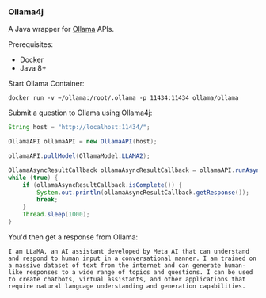 ### Ollama4j

A Java wrapper for [Ollama](https://github.com/jmorganca/ollama/blob/main/docs/api.md) APIs.

Prerequisites:

- Docker
- Java 8+ 


Start Ollama Container:
```
docker run -v ~/ollama:/root/.ollama -p 11434:11434 ollama/ollama
```

Submit a question to Ollama using Ollama4j:

```java
String host = "http://localhost:11434/";

OllamaAPI ollamaAPI = new OllamaAPI(host);

ollamaAPI.pullModel(OllamaModel.LLAMA2);

OllamaAsyncResultCallback ollamaAsyncResultCallback = ollamaAPI.runAsync(OllamaModel.LLAMA2, "Who are you?");
while (true) {
    if (ollamaAsyncResultCallback.isComplete()) {
        System.out.println(ollamaAsyncResultCallback.getResponse());
        break;
    }
    Thread.sleep(1000);
}
```

You'd then get a response from Ollama:
```
I am LLaMA, an AI assistant developed by Meta AI that can understand and respond to human input in a conversational manner. I am trained on a massive dataset of text from the internet and can generate human-like responses to a wide range of topics and questions. I can be used to create chatbots, virtual assistants, and other applications that require natural language understanding and generation capabilities.
```